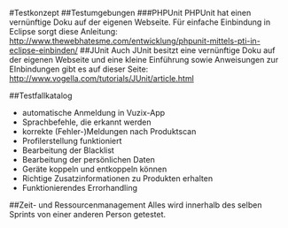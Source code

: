 #Testkonzept
##Testumgebungen
###PHPUnit
PHPUnit hat einen vernünftige Doku auf der eigenen Webseite. Für einfache Einbindung in Eclipse sorgt diese Anleitung: http://www.thewebhatesme.com/entwicklung/phpunit-mittels-pti-in-eclipse-einbinden/
##JUnit
Auch JUnit besitzt eine vernünftige Doku auf der eigenen Webseite und eine kleine Einführung sowie Anweisungen zur EInbindungen gibt es auf dieser Seite: http://www.vogella.com/tutorials/JUnit/article.html

##Testfallkatalog
- automatische Anmeldung in Vuzix-App
- Sprachbefehle, die erkannt werden
- korrekte (Fehler-)Meldungen nach Produktscan
- Profilerstellung funktioniert
- Bearbeitung der Blacklist
- Bearbeitung der persönlichen Daten
- Geräte koppeln und entkoppeln können
- Richtige Zusatzinformationen zu Produkten erhalten
- Funktionierendes Errorhandling

##Zeit- und Ressourcenmanagement
Alles wird innerhalb des selben Sprints von einer anderen Person getestet.